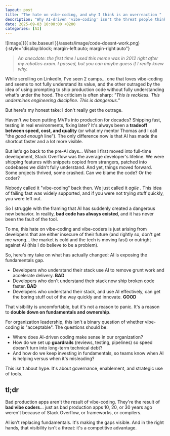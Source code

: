```yaml
---
layout: post
title: "The hate on vibe-coding, and why I think is an overreaction "
description: "Why AI-driven 'vibe-coding' isn't the threat people think it is—and how leaders should really approach it."
date: 2025-09-03 10:00:00 +0200
categories: [AI]
---
```

![Image]({{ site.baseurl }}/assets/image/code-doesnt-work.png){:style="display:block; margin-left:auto; margin-right:auto"}

> _An anecdote: the first time I used this meme was in 2012 right after my robotics exam. I passed, but you can maybe guess if I really knew why._

While scrolling on LinkedIn, I've seen 2 camps... one that loves vibe-coding and seems to not fully understand its value, and the other outraged by the idea of using prompting to ship production code without fully understanding what's under the hood. The criticism is often sharp: *"This is reckless. This undermines engineering discipline. This is dangerous."*

But here's my honest take: I don't really get the outrage.

Haven't we been putting MVPs into production for decades? Shipping fast, testing in real environments, fixing later? It's always been a **tradeoff between speed, cost, and quality** (or what my mentor Thomas and I call "the _good enough_ line"). The only difference now is that AI has made the shortcut faster and a lot more visible.

But let's go back to the pre-AI days... When I first moved into full-time development, Stack Overflow was the average developer's lifeline. We were shipping features with snippets copied from strangers, patched into codebases we didn't fully understand. And yet, things moved forward. Some projects thrived, some crashed. Can we blame the code? Or the coder?

Nobody called it "vibe-coding" back then. We just called it _agile_ . This idea of failing fast was widely supported, and if you were not trying stuff quickly, you were left out.

So I struggle with the framing that AI has suddenly created a dangerous new behavior. In reality, **bad code has always existed**, and it has never been the fault of the tool.

To me, this hate on vibe-coding and vibe-coders is just arising from developers that are either insecure of their future (and rightly so, don't get me wrong... the market is cold and the tech is moving fast) or outright against AI (this I do believe to be a problem).

So, here's my take on what has actually changed: AI is exposing the fundamentals gap.

- Developers who understand their stack use AI to remove grunt work and accelerate delivery. **BAD**
- Developers who don't understand their stack now ship broken code faster. **BAD**
- Developers who understand their stack, and use AI effectively, can get the boring stuff out of the way quickly and innovate. **GOOD**

That visibility is uncomfortable, but it's not a reason to panic. It's a reason to **double down on fundamentals and ownership**.

For organization leadership, this isn't a binary question of whether vibe-coding is "acceptable". The questions should be:

- Where does AI-driven coding make sense in our organization?
- How do we set up **guardrails** (reviews, testing, pipelines) so speed doesn't turn into long-term technical debt?
- And how do we keep investing in fundamentals, so teams know when AI is helping versus when it's misleading?

This isn't about hype. It's about governance, enablement, and strategic use of tools.

## tl;dr

Bad production apps aren't the result of vibe-coding. They're the result of **bad vibe coders**... just as bad production apps 10, 20, or 30 years ago weren't because of Stack Overflow, or frameworks, or compilers.

AI isn't replacing fundamentals. It's making the gaps visible. And in the right hands, that visibility isn't a threat: it's a competitive advantage.
